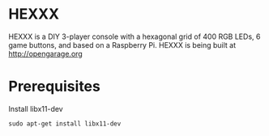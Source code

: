 # HEXXX

HEXXX is a DIY 3-player console with a hexagonal grid of 400 RGB LEDs, 6 game buttons, and based on a Raspberry Pi. HEXXX is being built at http://opengarage.org

# Prerequisites

Install libx11-dev

``sudo apt-get install libx11-dev``

